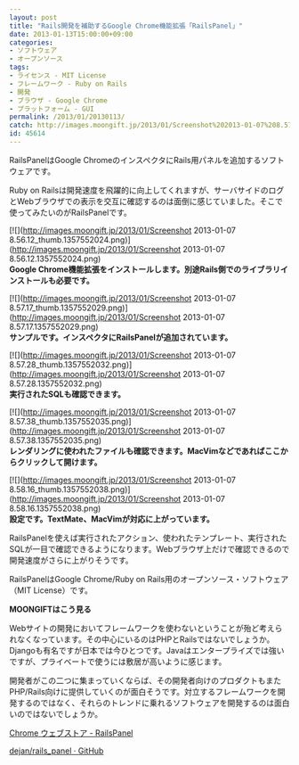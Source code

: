 ```yaml
---
layout: post
title: "Rails開発を補助するGoogle Chrome機能拡張「RailsPanel」"
date: 2013-01-13T15:00:00+09:00
categories:
- ソフトウェア
- オープンソース
tags: 
- ライセンス - MIT License
- フレームワーク - Ruby on Rails
- 開発
- ブラウザ - Google Chrome
- プラットフォーム - GUI
permalink: /2013/01/20130113/
catch: http://images.moongift.jp/2013/01/Screenshot%202013-01-07%208.57.28_thumb.1357552032.png
id: 45614
---
```

RailsPanelはGoogle ChromeのインスペクタにRails用パネルを追加するソフトウェアです。

  
  

Ruby on Railsは開発速度を飛躍的に向上してくれますが、サーバサイドのログとWebブラウザでの表示を交互に確認するのは面倒に感じていました。そこで使ってみたいのがRailsPanelです。

  

[![](http://images.moongift.jp/2013/01/Screenshot 2013-01-07 8.56.12_thumb.1357552024.png)](http://images.moongift.jp/2013/01/Screenshot 2013-01-07 8.56.12.1357552024.png)  
**Google Chrome機能拡張をインストールします。別途Rails側でのライブラリインストールも必要です。**

  

[![](http://images.moongift.jp/2013/01/Screenshot 2013-01-07 8.57.17_thumb.1357552029.png)](http://images.moongift.jp/2013/01/Screenshot 2013-01-07 8.57.17.1357552029.png)  
**サンプルです。インスペクタにRailsPanelが追加されています。**

  

[![](http://images.moongift.jp/2013/01/Screenshot 2013-01-07 8.57.28_thumb.1357552032.png)](http://images.moongift.jp/2013/01/Screenshot 2013-01-07 8.57.28.1357552032.png)  
**実行されたSQLも確認できます。**

  

[![](http://images.moongift.jp/2013/01/Screenshot 2013-01-07 8.57.38_thumb.1357552035.png)](http://images.moongift.jp/2013/01/Screenshot 2013-01-07 8.57.38.1357552035.png)  
**レンダリングに使われたファイルも確認できます。MacVimなどであればここからクリックして開けます。**

  

[![](http://images.moongift.jp/2013/01/Screenshot 2013-01-07 8.58.16_thumb.1357552038.png)](http://images.moongift.jp/2013/01/Screenshot 2013-01-07 8.58.16.1357552038.png)  
**設定です。TextMate、MacVimが対応に上がっています。**

  

RailsPanelを使えば実行されたアクション、使われたテンプレート、実行されたSQLが一目で確認できるようになります。Webブラウザ上だけで確認できるので開発速度がさらに上がりそうです。

  

RailsPanelはGoogle Chrome/Ruby on Rails用のオープンソース・ソフトウェア（MIT License）です。

  
  
  

**MOONGIFTはこう見る**

  

Webサイトの開発においてフレームワークを使わないということが殆ど考えられなくなっています。その中心にいるのはPHPとRailsではないでしょうか。Djangoも有名ですが日本では今ひとつです。Javaはエンタープライズでは強いですが、プライベートで使うには敷居が高いように感じます。

  

開発者がこの二つに集まっていくならば、その開発者向けのプロダクトもまたPHP/Rails向けに提供していくのが面白そうです。対立するフレームワークを開発するのではなく、それらのトレンドに乗れるソフトウェアを開発するのは面白いのではないでしょうか。

  

[Chrome ウェブストア - RailsPanel](https://chrome.google.com/webstore/detail/railspanel/gjpfobpafnhjhbajcjgccbbdofdckggg)

  
  

[dejan/rails\_panel · GitHub](https://github.com/dejan/rails_panel)

